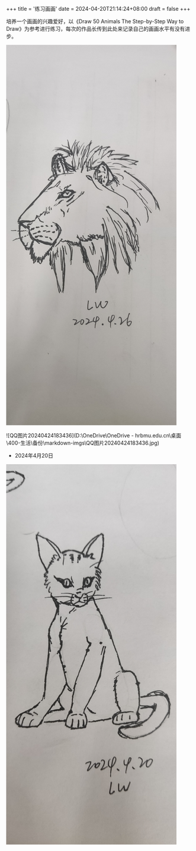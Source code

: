 +++
title = '练习画画'
date = 2024-04-20T21:14:24+08:00
draft = false
+++

培养一个画画的兴趣爱好，以《Draw 50 Animals The Step-by-Step Way to Draw》为参考进行练习，每次的作品长传到此处来记录自己的画画水平有没有进步。

![狮子](https://raw.githubusercontent.com/HushWay/Typora-img/main/img/%E7%8B%AE%E5%AD%90.jpg)

![QQ图片20240424183436](D:\OneDrive\OneDrive - hrbmu.edu.cn\桌面\400-生活\备份\markdown-imgs\QQ图片20240424183436.jpg)



- 2024年4月20日

![IMG_20240420_211238](https://raw.githubusercontent.com/HushWay/Typora-img/main/img/IMG_20240420_211238.jpg)
